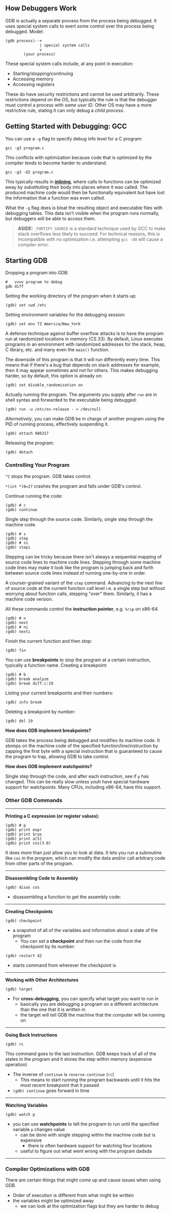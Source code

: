 ## How Debuggers Work

GDB is actually a separate process from the process being debugged. It uses special system calls to exert some control over the process being debugged. Model:

```
(gdb process)--+
               | special system calls
               v
        (your process)
```

These special system calls include, at any point in execution:

- Starting/stopping/continuing
- Accessing memory
- Accessing registers

These do have security restrictions and cannot be used arbitrarily. These restrictions depend on the OS, but typically the rule is that the debugger must control a process with _same user ID_. Other OS may have a more restrictive rule, stating it can only debug a _child process_.

## Getting Started with Debugging: GCC

You can use a `-g` flag to specify debug info level for a C program:

```shell
gcc -g3 program.c
```

This conflicts with optimization because code that is optimized by the compiler tends to become harder to understand.

```shell
gcc -g3 -O2 program.c
```

This typically results in [**inlining**](#inlining), where calls to functions can be optimized away by substituting their body into places where it was called. The produced machine code would then be functionally equivalent but have lost the information that a function was even called.

What the `-g` flag does is bloat the resulting object and executable files with debugging tables. This data isn't visible when the program runs normally, but debuggers will be able to access them.

> **ASIDE:** `_FORTIFY_SOURCE` is a standard technique used by GCC to make stack overflows less likely to succeed. For technical reasons, this is incompatible with no optimization i.e. attempting `gcc -O0` will cause a compiler error.

## Starting GDB

Dropping a program into GDB:

```shell
#   vvvv program to debug
gdb diff
```

Setting the working directory of the program when it starts up:

```console
(gdb) set cwd /etc
```

Setting environment variables for the debugging session:

```console
(gdb) set env TZ America/New_York
```

A defense technique against buffer overflow attacks is to have the program run at randomized locations in memory (CS 33). By default, Linux executes programs in an environment with randomized addresses for the stack, heap, C library, etc. and many even the `main()` function.

The downside of this program is that it will run differently every time. This means that if there's a bug that depends on stack addresses for example, then it may appear sometimes and not for others. This makes debugging harder, so by default, this option is already on:

```console
(gdb) set disable_randomization on
```

Actually running the program. The arguments you supply after `run` are in shell syntax and forwarded to the executable being debugged:

```console
(gdb) run -u /etc/os-release - < /dev/null
```

_Alternatively_, you can make GDB be in charge of another program using the PID of running process, effectively suspending it.

```console
(gdb) attach 986317
```

Releasing the program:

```console
(gdb) detach
```

### Controlling Your Program

`^C` stops the program. GDB takes control.

`*(int *)0=27` crashes the program and falls under GDB's control.

Continue running the code:

```console
(gdb) # c
(gdb) continue
```

Single step through the source code. Similarly, single step through the machine code.

```
(gdb) # s
(gdb) step
(gdb) # si
(gdb) stepi
```

Stepping can be tricky because there isn't always a sequential mapping of source code lines to machine code lines. Stepping through some machine code lines may make it look like the program is jumping back and forth between source code lines instead of running one-by-one in order.

A courser-grained variant of the `step` command. Advancing to the next line of source code at the current function call level i.e. a single step but without worrying about function calls, stepping "over" them. Similarly, it has a machine code version.

All these commands control the **instruction pointer**, e.g. `%rip` on x86-64.

```console
(gdb) # n
(gdb) next
(gdb) # ni
(gdb) nexti
```

Finish the current function and then stop:

```console
(gdb) fin
```

You can use **breakpoints** to stop the program at a certain instruction, typically a function name. Creating a breakpoint:

```console
(gdb) # b
(gdb) break analyze
(gdb) break diff.c:19
```

Listing your current breakpoints and their numbers:

```console
(gdb) info break
```

Deleting a breakpoint by number:

```console
(gdb) del 19
```

**How does GDB implement breakpoints?**

GDB takes the process being debugged and modifies its machine code. It stomps on the machine code of the specified function/line/instruction by zapping the first byte with a special instruction that is guaranteed to cause the program to trap, allowing GDB to take control.

**How does GDB implement watchpoints?**

Single step through the code, and after each instruction, see if `p` has changed. This can be really slow unless youh have special hardware support for watchpoints. Many CPUs, including x86-64, have this support.

### Other GDB Commands

---

**Printing a C expression (or register values):**

```gdb
(gdb) # p
(gdb) print expr
(gdb) print $rax
(gdb) print a[5]
(gdb) print cos(3.0)
```

It does more than just allow you to look at data. It lets you run a subroutine like `cos` in the program, which can modify the data and/or call arbitrary code from other parts of the program.

---

**Disassembling Code to Assembly**

```GDB
(gdb) disas cos
```

- disassembling a function to get the assembly code:

---

**Creating Checkpoints**

```
(gdb) checkpoint
```

- a snapshot of all of the variables and information about a state of the program
  - You can set a **checkpoint** and then run the code from the checkpoint by its number:

```
(gdb) restart 42
```

- starts command from wherever the checkpoint is

---

**Working with Other Architectures**

```gdb
(gdb) target
```

- For **cross-debugging**, you can specify what target you want to run in
  - basically you are debugging a program on a different architecture than the one that it is written in
  - the target will tell GDB the machine that the computer will be running on

---

**Going Back Instructions**

```
(gdb) rc
```

This command goes to the last instruction. GDB keeps track of all of the states in the program and it stores the step within memory (expensive operation)

- The inverse of `continue` is `reverse-continue` (`rc`)
  - This means to start running the program backwards until it hits the most recent breakpoint that it passed
- `(gdb) continue` goes forward in time

---

**Watching Variables**

```gdb
(gdb) watch p
```

- you can use **watchpoints** to tell the program to run until the specified variable `p` changes value
  - can be done with single stepping within the machine code but is expensive
    - there is often hardware support for watching four locations
  - useful to figure out what went wrong with the program dadsda

---

### Compiler Optimizations with GDB

There are certain things that might come up and cause issues when using GDB.

- Order of execution is different from what might be written
- the variables might be optimized away
  - we can look at the optimization flags but they are harder to debug
